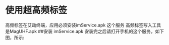 # 使用超高频标签
高频标签在艾动终端，应用必须安装imService.apk  这个服务
高频标签写入工具是MagUHF.apk
##安装
imService.apk
安装完之后请打开手机的这个服务，如下图，所示:
